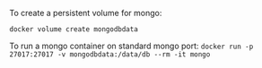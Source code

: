 To create a persistent volume for mongo:

`docker volume create mongodbdata`

To run a mongo container on standard mongo port:
`docker run -p 27017:27017 -v mongodbdata:/data/db --rm -it mongo`
